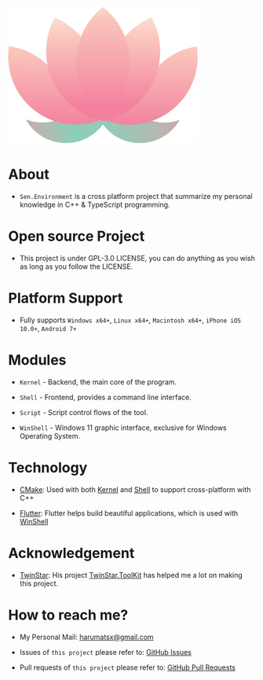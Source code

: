 <!--
Copyright (C) Haruma-VN, <harumatsx@gmail.com>
-->

# [![sen-logo](common/display.png)](https://github.com/Haruma-VN/Sen.Environment)

# About

-   `Sen.Environment` is a cross platform project that summarize my personal knowledge in C++ & TypeScript programming.

# Open source Project

-   This project is under GPL-3.0 LICENSE, you can do anything as you wish as long as you follow the LICENSE.

# Platform Support

-   Fully supports `Windows x64+`, `Linux x64+`, `Macintosh x64+`, `iPhone iOS 10.0+`, `Android 7+`

# Modules

-   `Kernel` - Backend, the main core of the program.

-   `Shell` - Frontend, provides a command line interface.

-   `Script` - Script control flows of the tool.

-   `WinShell` - Windows 11 graphic interface, exclusive for Windows Operating System.

# Technology

-   [CMake](https://cmake.org/): Used with both [Kernel](https://github.com/Haruma-VN/Sen.Environment/tree/master/Kernel) and [Shell](https://github.com/Haruma-VN/Sen.Environment/tree/master/Shell) to support cross-platform with C++

-   [Flutter](https://flutter.dev/): Flutter helps build beautiful applications, which is used with [WinShell](https://github.com/Haruma-VN/Sen.Environment/tree/master/WinShell)

# Acknowledgement

-   [TwinStar](https://github.com/twinkles-twinstar/): His project [TwinStar.ToolKit](https://github.com/twinkles-twinstar/TwinStar.ToolKit) has helped me a lot on making this project.

# How to reach me?

-   My Personal Mail: harumatsx@gmail.com

-   Issues of `this project` please refer to: [GitHub Issues](https://github.com/Haruma-VN/Sen.Environment/issues)

-   Pull requests of `this project` please refer to: [GitHub Pull Requests](https://github.com/Haruma-VN/Sen.Environment/pulls)
